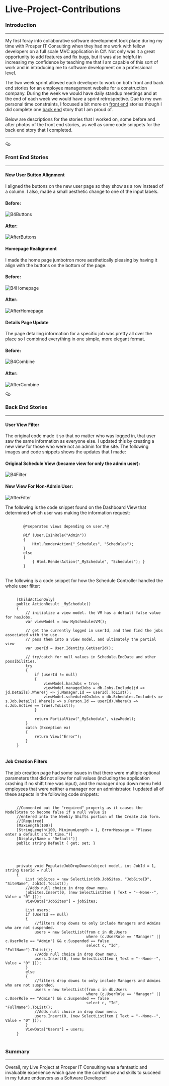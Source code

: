 # Live-Project-Contributions

<h3>Introduction</h3>

<hr>

<p>My first foray into collaborative software development took place during my time with Prosper IT Consulting when they had me work with fellow developers on a full scale MVC application in C#.  Not only was it a great opportunity to add features and fix bugs, but it was also helpful in increasing my confidence by teaching me that I am capable of this sort of work and in introducing me to software development on a professional level.

The two week sprint allowed each developer to work on both front and back end stories for an employee management website for a construction company.  During the week we would have daily standup meetings and at the end of each week we would have a sprint retrospective.  Due to my own personal time constraints, I focused a bit more on <a href="#front-end-stories">front end</a> stories though I did complete one <a href="#back-end-stories">back end</a> story that I am proud of.

Below are descriptions for the stories that I worked on, some before and after photos of the front end stories, as well as some code
snippets for the back end story that I completed.
</p>

<hr>

<a id="user-content-front-end-stories" class="anchor" aria-hidden="true" href="#front-end-stories"><svg class="octicon octicon-link" viewBox="0 0 16 16" version="1.1" width="16" height="16" aria-hidden="true"><path fill-rule="evenodd" d="M4 9h1v1H4c-1.5 0-3-1.69-3-3.5S2.55 3 4 3h4c1.45 0 3 1.69 3 3.5 0 1.41-.91 2.72-2 3.25V8.59c.58-.45 1-1.27 1-2.09C10 5.22 8.98 4 8 4H4c-.98 0-2 1.22-2 2.5S3 9 4 9zm9-3h-1v1h1c1 0 2 1.22 2 2.5S13.98 12 13 12H9c-.98 0-2-1.22-2-2.5 0-.83.42-1.64 1-2.09V6.25c-1.09.53-2 1.84-2 3.25C6 11.31 7.55 13 9 13h4c1.45 0 3-1.69 3-3.5S14.5 6 13 6z"></path></svg></a>
<h3>Front End Stories</h3>

<hr>

<h4>New User Button Alignment</h4>

<p>I aligned the buttons on the new user page so they show as a row instead of a column. I also, made a small aesthetic change to one of the input labels.</p>
 
<h4>Before:</h4>
 
![B4Buttons](https://user-images.githubusercontent.com/46905735/68080356-0d919d00-fdb7-11e9-81c9-342047248935.png)
 
<h4>After:</h4>

![AfterButtons](https://user-images.githubusercontent.com/46905735/68080376-809b1380-fdb7-11e9-88cd-0e0db1b33e93.png)



<h4>Homepage Realignment</h4>

<p>I made the home page jumbotron more aesthetically pleasing by having it align with the buttons on the bottom of the page.</p>

<h4>Before:</h4>

![B4Homepage](https://user-images.githubusercontent.com/46905735/68080379-84c73100-fdb7-11e9-91a4-6698c1741b88.png)

<h4>After:</h4>

![AfterHomepage](https://user-images.githubusercontent.com/46905735/68080384-9577a700-fdb7-11e9-9c84-cb4ea271debd.png)



<h4>Details Page Update</h4>

<p>The page detailing information for a specific job was pretty all over the place so I combined everything in one simple, more 
 elegant format.</p>
 
<h4>Before:</h4>
 
![B4Combine](https://user-images.githubusercontent.com/46905735/68080396-bcce7400-fdb7-11e9-9c99-3a4a46822e52.png)
 
 <h4>After:</h4>
 
![AfterCombine](https://user-images.githubusercontent.com/46905735/68080434-5b5ad500-fdb8-11e9-8faa-e2b9d0ac4d13.png)



<a id="user-content-back-end-stories" class="anchor" aria-hidden="true" href="#back-end-stories"><svg class="octicon octicon-link" viewBox="0 0 16 16" version="1.1" width="16" height="16" aria-hidden="true"><path fill-rule="evenodd" d="M4 9h1v1H4c-1.5 0-3-1.69-3-3.5S2.55 3 4 3h4c1.45 0 3 1.69 3 3.5 0 1.41-.91 2.72-2 3.25V8.59c.58-.45 1-1.27 1-2.09C10 5.22 8.98 4 8 4H4c-.98 0-2 1.22-2 2.5S3 9 4 9zm9-3h-1v1h1c1 0 2 1.22 2 2.5S13.98 12 13 12H9c-.98 0-2-1.22-2-2.5 0-.83.42-1.64 1-2.09V6.25c-1.09.53-2 1.84-2 3.25C6 11.31 7.55 13 9 13h4c1.45 0 3-1.69 3-3.5S14.5 6 13 6z"></path></svg></a>
<h3>Back End Stories</h3>

<hr>

<h4>User View Filter</h4>

<p>The original code made it so that no matter who was logged in, that user saw the same information as everyone else.  I updated this by creating a new view for those who were not an admin for the site.  The following images and code snippets shows the updates that I made:</p>

<h4>Original Schedule View (became view for only the admin user):</h4>

![B4Filter](https://user-images.githubusercontent.com/46905735/68101468-a50ff200-fe82-11e9-82f4-7ee3b85dbca9.png)

<h4>New View For Non-Admin User:</h4>

![AfterFilter](https://user-images.githubusercontent.com/46905735/68101718-e6ed6800-fe83-11e9-9e6c-2c3f907c4602.png)

<p>The following is the code snippet found on the Dashboard View that determined which user was making the information request:</p>

<pre>
<code>
        @*separates views depending on user.*@

        @if (User.IsInRole("Admin"))
        {
            Html.RenderAction("_Schedules", "Schedules");
        }
        else
        {
            { Html.RenderAction("_MySchedule", "Schedules"); }
        }
</code>
</pre>

<p>The following is a code snippet for how the Schedule Controller handled the whole user filter:</p>

<pre>
<code>
     [ChildActionOnly]
     public ActionResult _MySchedule()
     {
         // initialize a view model. the VM has a default false value for hasJobs.
         var viewModel = new MySchedulesVM();

         // get the currently logged in userId, and then find the jobs associated with the use.
         // pass them into a view model, and ultimately the partial view
         var userId = User.Identity.GetUserId();

         // try/catch for null values in Schedule.EndDate and other possibilities.
         try
         {
             if (userId != null)
             {
                 viewModel.hasJobs = true;
                 viewModel.managedJobs = db.Jobs.Include(jd => jd.Details).Where(j => j.Manager.Id == userId).ToList();
                 viewModel.scheduledOnJobs = db.Schedules.Include(s => s.Job.Details).Where(s => s.Person.Id == userId).Where(s =>                       s.Job.Active == true).ToList();
             }

             return PartialView("_MySchedule", viewModel);
         }
         catch (Exception ex)
         {
             return View("Error");
         }            
     }
</code>
</pre>

<h4>Job Creation Filters</h4>

<p>The job creation page had some issues in that there were multiple optional parameters that did not allow for null values (including the application crashing if no shift time was input), and the manager drop down menu held employees that were neither a manager nor an administrator.  I updated all of these aspects in the following code snippets:</p>

<pre>
<code>
     //Commented out the "required" property as it causes the ModelState to become false if a null value is
     //entered into the Weekly Shifts portion of the Create Job form.
     //[Required] 
     [MaxLength(100)]
     [StringLength(100, MinimumLength = 1, ErrorMessage = "Please enter a default shift time.")]
     [Display(Name = "Default")]
     public string Default { get; set; }

</code>
</pre>

<pre>
<code>
     private void PopulateJobDropDowns(object model, int JobId = 1, string UserId = null)
     {
         List<SelectListItem> jobSites = new SelectList(db.JobSites, "JobSiteID", "SiteName", JobId).ToList();
         //Adds null choice in drop down menu.
         jobSites.Insert(0, (new SelectListItem { Text = "--None--", Value = "0" }));
         ViewData["JobSites"] = jobSites;

         List<SelectListItem> users;
         if (UserId == null)
         {
             //filters drop downs to only include Managers and Admins who are not suspended.
             users = new SelectList(from c in db.Users
                                    where (c.UserRole == "Manager" || c.UserRole == "Admin") && c.Suspended == false
                                    select c, "Id", "FullName").ToList();
             //Adds null choice in drop down menu.
             users.Insert(0, (new SelectListItem { Text = "--None--", Value = "0" }));
         }
         else
         {
             //filters drop downs to only include Managers and Admins who are not suspended.
             users = new SelectList(from c in db.Users
                                    where (c.UserRole == "Manager" || c.UserRole == "Admin") && c.Suspended == false
                                    select c, "Id", "FullName").ToList();
             //Adds null choice in drop down menu.
             users.Insert(0, (new SelectListItem { Text = "--None--", Value = "0" }));
         }
         ViewData["Users"] = users;
     }
</code>
</pre>

<h3>Summary</h3>

<hr>

<p>Overall, my Live Project at Prosper IT Consulting was a fantastic and invaluable experience which gave me the confidence and skills to succeed in my future endeavors as a Software Developer!</p>
